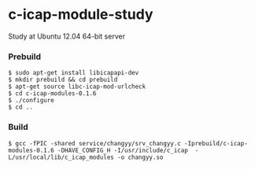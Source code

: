 c-icap-module-study
===================
Study at Ubuntu 12.04 64-bit server

### Prebuild

```
$ sudo apt-get install libicapapi-dev
$ mkdir prebuild && cd prebuild
$ apt-get source libc-icap-mod-urlcheck
$ cd c-icap-modules-0.1.6 
$ ./configure
$ cd ..
```

### Build

```
$ gcc -fPIC -shared service/changyy/srv_changyy.c -Iprebuild/c-icap-modules-0.1.6 -DHAVE_CONFIG_H -I/usr/include/c_icap  -L/usr/local/lib/c_icap_modules -o changyy.so
```
